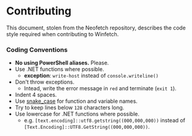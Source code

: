 # Contributing

This document, stolen from the Neofetch repository, describes the code style required when contributing to Winfetch.

<!-- [Coding Conventions](#coding-conventions)-->

### Coding Conventions

- **No using PowerShell aliases.** Please.
- Use .NET functions where possible.
    - **exception**: `write-host` instead of `console.writeline()`
- Don't throw exceptions. 
    - Intead, write the error message in `red` and terminate (`exit 1`).
- Indent 4 spaces.
- Use [snake_case](https://en.wikipedia.org/wiki/Snake_case) for function
  and variable names.
- Try to keep lines below `128` characters long.
- Use lowercase for .NET functions where possible.
    - e.g. `[text.encoding]::utf8.getstring((000,000,000))` instead of `[Text.Encoding]::UTF8.GetString((000,000,000))`.
